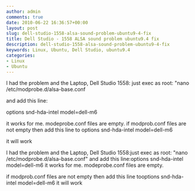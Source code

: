 ```yaml
---
author: admin
comments: true
date: 2010-06-22 16:36:57+00:00
layout: post
slug: dell-studio-1558-alsa-sound-problem-ubuntu9-4-fix
title: Dell Studio - 1558 ALSA sound problem ubuntu9.4 fix
description: dell-studio-1558-alsa-sound-problem-ubuntu9-4-fix
keywords: Linux, Ubuntu, Dell Studio, ubuntu9.4
categories:
- Linux
- Ubuntu
---
```


I had the problem and the Laptop, Dell Studio 1558:
just exec as root: "nano /etc/modprobe.d/alsa-base.conf

and add this line:

options snd-hda-intel model=dell-m6 <!--more-->

it works for me. modeprobe.conf files are empty.
if modprob.conf files are not empty then add this line to
options snd-hda-intel model=dell-m6

it will work

I had the problem and the Laptop, Dell Studio 1558:just exec as root: "nano /etc/modprobe.d/alsa-base.conf"
and add this line:options snd-hda-intel model=dell-m6
it works for me. modeprobe.conf files are empty.

if modprob.conf files are not empty then add this line tooptions snd-hda-intel model=dell-m6 it will work

####
